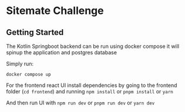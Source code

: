 # Sitemate Challenge

## Getting Started
The Kotlin Springboot backend can be run using docker compose it will spinup the application and postgres database

Simply run:

`docker compose up`

For the frontend react UI install dependencies by going to the frontend folder (`cd frontend`) and running
`npm install` or `pnpm install` or `yarn`

And then run UI with
`npm run dev` or `pnpm run dev` or `yarn dev`